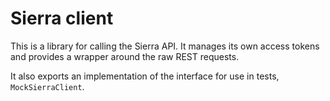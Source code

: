 # Sierra client

This is a library for calling the Sierra API. It manages its own access tokens and provides a wrapper around the raw REST requests.

It also exports an implementation of the interface for use in tests, `MockSierraClient`.
